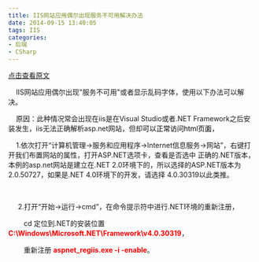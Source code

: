 ```yaml
---
title: IIS网站应用偶尔出现服务不可用解决办法
date: 2014-09-15 13:40:05
tags: IIS
categories: 
- 后端
- CSharp
---
```

[点击查看原文](https://www.cnblogs.com/bugzone/p/netframework.html)

<!-- more -->

<div id="cnblogs_post_body" class="blogpost-body ">
    <p>&nbsp;&nbsp;&nbsp; IIS网站应用偶尔出现"服务不可用"或者显示乱码字体，使用以下办法可以解决。</p>
<p>&nbsp;&nbsp;&nbsp; 原因：此种情况常会出现在iis是在Visual Studio或者.NET Framework之后安装发生，iis无法正确解析asp.net网站，但却<span style="color: #000000;">可以正常访问html页面</span>，</p>
<p>&nbsp;&nbsp;&nbsp; 1.依次打开“计算机管理→服务和应用程序→Internet信息服务→网站”，右键打开我们布置网站的属性，打开ASP.NET选项卡，查看是否选中 正确的.NET版本，本例的asp.net网站是建立在.NET 2.0环境下的，所以选择的ASP.NET版本为 2.0.50727，如果是.NET 4.0环境下的开发，请选择&nbsp;4.0.30319以此类推。</p>
<p>&nbsp;&nbsp;&nbsp;</p>
<p>&nbsp;&nbsp;&nbsp;&nbsp; 2.打开“开始→运行→cmd”，在命令提示符中进行.NET环境的重新注册，</p>
<p>&nbsp;&nbsp;&nbsp;&nbsp;&nbsp;&nbsp;&nbsp; cd 定位到.NET的安装位置 <strong><span style="color: #ff0000;">C:\Windows\Microsoft.NET\Framework\v4.0.30319</span></strong>，</p>
<p>&nbsp;&nbsp;&nbsp;&nbsp;&nbsp;&nbsp;&nbsp; 重新注册 <strong><span style="color: #ff0000;">aspnet_regiis.exe -i -enable</span></strong>。</p>
</div>